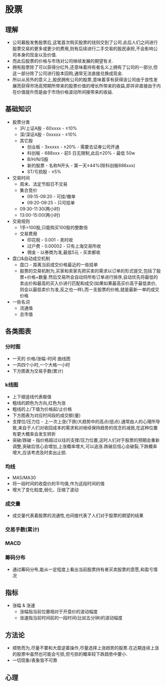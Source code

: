 # 股票

## 理解
- 公司募股发售股票后,这笔首次购买股票的钱则交到了公司.此后人们之间进行股票交易的更多或更少的费用,则有后续进行二手交易的股民承担,不会影响公司本身的现金以及价值.
- 而此后股票的价格与市场对公司继续发展的期望有关.
- 拥有股票除了可以获得分红外,还意味着持有者名义上拥有了公司的一部分,但这一部分除了公司进行股本回购,通常无法直接兑换成现金.
- 所以从另外的意义上,股民拥有公司的股票,意味着享有获得该公司由于良性发展而获得市场高预期所带来的股票价值的增长所带来的收益,即并非直接由于内在价值提升而是由于市场价格波动所间接带来的收益.


## 基础知识
- 股票分类
  - 沪/上证A股 - 60xxxx - ±10%
  - 深/深证A股 - 0xxxxx - ±10%
  - 其它股
    - 创业板 - 3xxxxx - ±20% - 需要去证券公司开通
    - 科创板 - 688xxx - 前5 日无限制,此后±20% - 最低 50w
    - B/H/N/S股
    - 新的股票 - 名称N开头 - 第一天±44%(除科创板688xxx)
    - ST/亏损股 - ±5%
- 交易时间
  - 周末、法定节假日不交易
  - 集合竞价
    - 09:15-09:20 - 可挂/撤单
    - 09:20-09:25 - 只可挂单
  - 09:30-11:30(两小时)
  - 13:00-15:00(两小时)
- 交易规则
  - 1手=100股,只能购买100股的整数倍
  - 交易费用
    - 印花税 - 0.001 - 卖时收
    - 过户费 - 0.00002 - 只有上海交易所收
    - 佣金 - 以券商为准,最低5元 - 买卖都收
- 盘口&自动成交机制
  - 盘口 - 距离当前成交价格最近的一些挂单
  - 股票的交易机制为,买家和卖家先把买卖的需求以订单的形式提交,包括了股票+价格+数量.然后交易所会自动将所有订单进行排序,自动优先将最低的卖出价和最高的买入价进行匹配和成交(如果如果最高买价高于最低卖价,则会以最低卖价为准,反之也一样),而一支股票的价格,就是最新一单的成交价格
- 一些名词
  - 流通值
  - 总市值


## 各类图表
### 分时图
- 一天的 价格/涨幅-时间 曲线图
- 一共四个小时,一个大格一小时
- 下方图表为交易手数(累计)
### k线图
- 上下细竖线代表极值
- 粗线的颜色为方向,红色为涨
- 粗线的上/下值为价格起/止价格
- 下方图表为对应时间段的成交额(量)
- 支撑位/压力位 - 上一次上涨(下跌)大趋势中的高点(低点).通常由人的心理所导致,来自于人们对收回成本的需求和对继续保持趋势的信念的减弱,在这种位置有更大概率会发生转折
- 突破/跌破 - 指价格超过以往的支撑/压力位置,这时人们对于股票的预期会重新调整,突破后信心会增加,上涨概率增大,可以追涨.跌破后信心会破裂,下跌概率增大,应该考虑及时卖出止损.
### 均线
- MA5/MA30
- 将一段时间的收盘价的平均值,作为这段时间的值
- 增大了变化粒度,弱化、压缩了波动
### 成交量
- 成交量代表着股票的流通性,也间接代表了人们对于股票的期望的结果
### 交易手数(累计)
### MACD
### 筹码分布
- 通过筹码分布,能从一定程度上看出当前股票持有者买卖股票的意愿,和盈亏情况

## 指标
- 涨幅 & 涨速
  - 涨幅指当前位置相对于开盘价的波动幅度
  - 涨速指当前时间前的一段时间(比如五分钟)的波动幅度

## 方法论
- 顺势而为,尽量不要和大盘逆着操作,尽量选择上涨趋势的股票.在近期连续上涨的股票中虽然也可能会亏损,但亏损的概率较下跌趋势中要小.
- 一切现象/表象皆不可靠

## 心理
